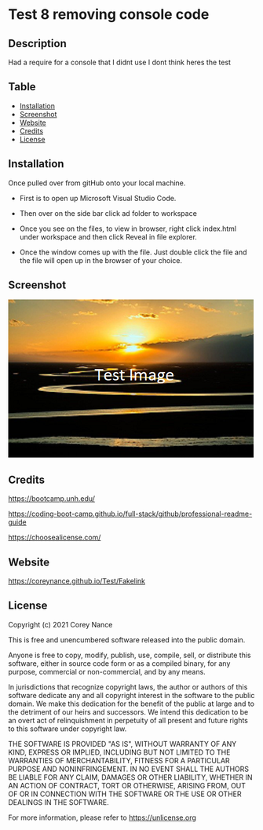 # Test 8 removing console code  

## Description
Had a require for a console that I didnt use I dont think heres the test
    

## Table

- [Installation](#installation)
- [Screenshot](#screenshot)
- [Website](#website)
- [Credits](#credits)
- [License](#license)

## Installation
Once pulled over from gitHub onto your local machine.
- First is to open up Microsoft Visual Studio Code.
    
- Then over on the side bar click ad folder to workspace
    
- Once you see on the files, to view in browser, right click index.html under workspace and then click Reveal in file explorer.
    
- Once the window comes up with the file. Just double click the file and the file will open up in the browser of your choice. 

## Screenshot
![Screenshot](Develop/assets/images/prairieOne.png)
<br>  

 
  ## Credits
  https://bootcamp.unh.edu/ 
  
  https://coding-boot-camp.github.io/full-stack/github/professional-readme-guide
  
  https://choosealicense.com/
    
## Website
https://coreynance.github.io/Test/Fakelink

## License

Copyright (c)  2021  Corey Nance

This is free and unencumbered software released into the public domain.

Anyone is free to copy, modify, publish, use, compile, sell, or
distribute this software, either in source code form or as a compiled
binary, for any purpose, commercial or non-commercial, and by any
means.

In jurisdictions that recognize copyright laws, the author or authors
of this software dedicate any and all copyright interest in the
software to the public domain. We make this dedication for the benefit
of the public at large and to the detriment of our heirs and
successors. We intend this dedication to be an overt act of
relinquishment in perpetuity of all present and future rights to this
software under copyright law.

THE SOFTWARE IS PROVIDED "AS IS", WITHOUT WARRANTY OF ANY KIND,
EXPRESS OR IMPLIED, INCLUDING BUT NOT LIMITED TO THE WARRANTIES OF
MERCHANTABILITY, FITNESS FOR A PARTICULAR PURPOSE AND NONINFRINGEMENT.
IN NO EVENT SHALL THE AUTHORS BE LIABLE FOR ANY CLAIM, DAMAGES OR
OTHER LIABILITY, WHETHER IN AN ACTION OF CONTRACT, TORT OR OTHERWISE,
ARISING FROM, OUT OF OR IN CONNECTION WITH THE SOFTWARE OR THE USE OR
OTHER DEALINGS IN THE SOFTWARE.

For more information, please refer to <https://unlicense.org>
    
